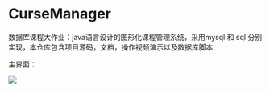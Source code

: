 # CurseManager

数据库课程大作业：java语言设计的图形化课程管理系统，采用mysql 和 sql 分别实现，本仓库包含项目源码，文档，操作视频演示以及数据库脚本

主界面：

![](https://chaim16-imgs.oss-cn-hongkong.aliyuncs.com/projects/20201122150543.png)

